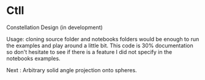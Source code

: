 # Ctll
Constellation Design (in development)

Usage: cloning source folder and notebooks folders would be enough to run the examples and play around a little bit. 
This code is 30% documentation so don't hesitate to see if there is a feature I did not specify in the notebooks examples.

Next : Arbitrary solid angle projection onto spheres. 

